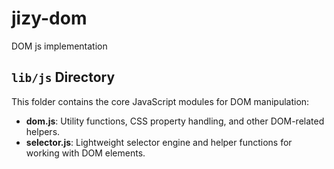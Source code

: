# jizy-dom
DOM js implementation


## `lib/js` Directory

This folder contains the core JavaScript modules for DOM manipulation:

- **dom.js**: Utility functions, CSS property handling, and other DOM-related helpers.
- **selector.js**: Lightweight selector engine and helper functions for working with DOM elements.
